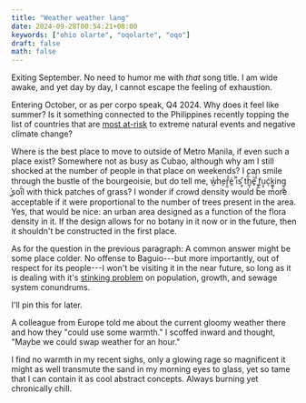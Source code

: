 ```yaml
---
title: "Weather weather lang"
date: 2024-09-28T00:54:21+08:00
keywords: ["ohio olarte", "oqolarte", "oqo"]
draft: false
math: false
---
```


Exiting September. No need to humor me with *that* song title. I am wide
awake, and yet day by day, I cannot escape the feeling of exhaustion.

Entering October, or as per corpo speak, Q4 2024. Why does it feel like
summer? Is it something connected to the Philippines recently topping
the list of countries that are 
[most at-risk](https://globalnation.inquirer.net/248995/ph-still-worlds-most-at-risk-to-disasters)
to extreme natural events and negative climate change?

Where is the best place to move to outside of Metro Manila, if even such
a place exist? Somewhere not as busy as Cubao, although why am I still
shocked at the number of people in that place on weekends? I can smile
through the bustle of the bourgeoisie, but do tell me, w̰͐h̬̀er͎̫̋̉e̼ͮ
i͐s ͇ͮth̺͔͂̒e̟ͪ ̲̥̲̏ͯ͛f̼u͕̝ć̦k͚͈̞ing̦̯̲ ̳͐soi̅ͦl with thick patches of grass? I wonder if crowd
density would be more acceptable if it were proportional to the number
of trees present in the area. Yes, that would be nice: an urban area
designed as a function of the flora density in it. If the design allows
for no botany in it now or in the future, then it shouldn't be
constructed in the first place.

As for the question in the previous paragraph: A common answer might be
some place colder. No offense to Baguio---but more importantly, out of
respect for its people---I won't be visiting it in the near future, so
long as it is dealing with it's [stinking
problem](https://businessmirror.com.ph/2024/09/28/a-stinking-problem-population-tourist-growth-overwhelm-baguios-sewage-system/)
on population, growth, and sewage system conundrums.

I'll pin this for later.

A colleague from Europe told me about the current gloomy weather there
and how they "could use some warmth." I scoffed inward and thought,
"Maybe we could swap weather for an hour."

I find no warmth in my recent sighs, only a glowing rage so magnificent
it might as well transmute the sand in my morning eyes to glass, yet so
tame that I can contain it as cool abstract concepts. Always burning yet
chronically chill.
